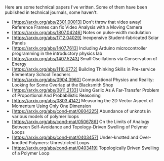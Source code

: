 Here are some technical papers I've written.  Some of them have been published in technical journals, some haven't.  

- [https://arxiv.org/abs/2301.00013] Don't throw that video away! Reference Frames can fix Video Analysis with a Moving Camera 
- [https://arxiv.org/abs/1807.04246] Notes on pulse-width modulation
- [https://arxiv.org/abs/1712.04029] Inexpensive Student-fabricated Solar Panels
- [https://arxiv.org/abs/1407.7613] Including Arduino microcontroller programming in the introductory physics lab
- [https://arxiv.org/abs/1407.5243] Small Oscillations via Conservation of Energy
- [https://arxiv.org/abs/1110.0772] Building Thinking Skills in Pre-service Elementary School Teachers
- [https://arxiv.org/abs/0904.3960] Computational Physics and Reality: Looking for Some Overlap at the Blacksmith Shop
- [https://arxiv.org/abs/0811.2133] Using Garlic As A Far-Transfer Problem of Proportional And Probabilistic Reasoning
- [https://arxiv.org/abs/0803.4142] Measuring the 2D Vector Aspect of Momentum Using Only One Dimension
- [https://arxiv.org/abs/cond-mat/0604225] Abundance of unknots in various models of polymer loops
- [https://arxiv.org/abs/cond-mat/0506786] On the Limits of Analogy Between Self-Avoidance and Topology-Driven Swelling of Polymer Loops
- [https://arxiv.org/abs/cond-mat/0403457] Under-knotted and Over-knotted Polymers: Unrestricted Loops
- [https://arxiv.org/abs/cond-mat/0403419] Topologically Driven Swelling of a Polymer Loop
